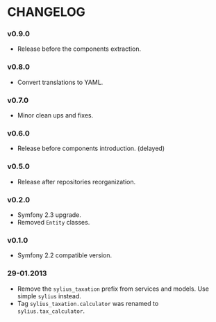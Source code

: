 CHANGELOG
=========

### v0.9.0

* Release before the components extraction.

### v0.8.0

* Convert translations to YAML.

### v0.7.0

* Minor clean ups and fixes.

### v0.6.0

* Release before components introduction. (delayed)

### v0.5.0

* Release after repositories reorganization.

### v0.2.0

* Symfony 2.3 upgrade.
* Removed `Entity` classes.

### v0.1.0

* Symfony 2.2 compatible version.

### 29-01.2013

* Remove the ``sylius_taxation`` prefix from services and models.
  Use simple ``sylius`` instead.
* Tag ``sylius_taxation.calculator`` was renamed to ``sylius.tax_calculator``.
